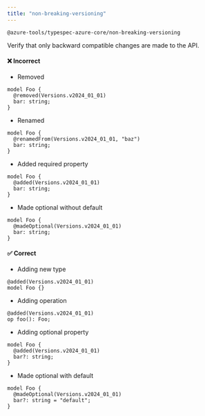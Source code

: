 ```yaml
---
title: "non-breaking-versioning"
---
```


```text title="Full name"
@azure-tools/typespec-azure-core/non-breaking-versioning
```

Verify that only backward compatible changes are made to the API.

#### ❌ Incorrect

- Removed

```tsp
model Foo {
  @removed(Versions.v2024_01_01)
  bar: string;
}
```

- Renamed

```tsp
model Foo {
  @renamedFrom(Versions.v2024_01_01, "baz")
  bar: string;
}
```

- Added required property

```tsp
model Foo {
  @added(Versions.v2024_01_01)
  bar: string;
}
```

- Made optional without default

```tsp
model Foo {
  @madeOptional(Versions.v2024_01_01)
  bar: string;
}
```

#### ✅ Correct

- Adding new type

```tsp
@added(Versions.v2024_01_01)
model Foo {}
```

- Adding operation

```tsp
@added(Versions.v2024_01_01)
op foo(): Foo;
```

- Adding optional property

```tsp
model Foo {
  @added(Versions.v2024_01_01)
  bar?: string;
}
```

- Made optional with default

```tsp
model Foo {
  @madeOptional(Versions.v2024_01_01)
  bar?: string = "default";
}
```
